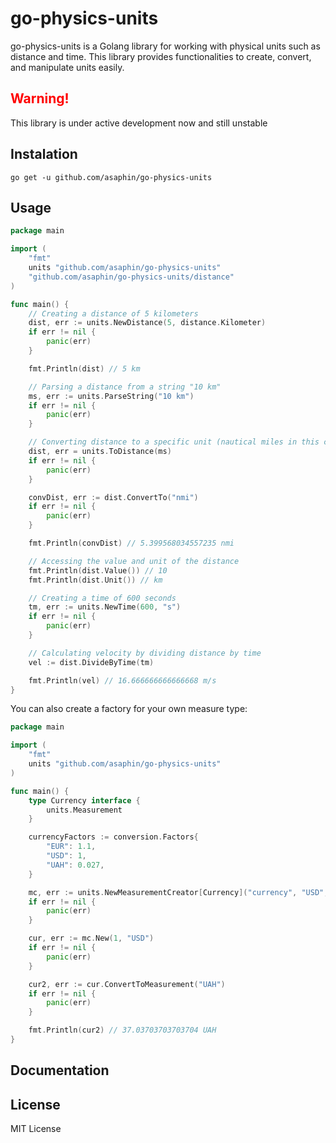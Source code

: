 # go-physics-units
go-physics-units is a Golang library for working with physical units such as distance and time.
This library provides functionalities to create, convert, and manipulate units easily.

## <span style="color:red">Warning!</span>
This library is under active development now and still unstable

## Instalation

```shell
go get -u github.com/asaphin/go-physics-units
```

## Usage

```go
package main

import (
	"fmt"
	units "github.com/asaphin/go-physics-units"
	"github.com/asaphin/go-physics-units/distance"
)

func main() {
    // Creating a distance of 5 kilometers
    dist, err := units.NewDistance(5, distance.Kilometer)
    if err != nil {
        panic(err)
    }

    fmt.Println(dist) // 5 km

    // Parsing a distance from a string "10 km"
    ms, err := units.ParseString("10 km")
    if err != nil {
        panic(err)
    }

    // Converting distance to a specific unit (nautical miles in this case)
    dist, err = units.ToDistance(ms)
    if err != nil {
        panic(err)
    }

    convDist, err := dist.ConvertTo("nmi")
    if err != nil {
        panic(err)
    }

    fmt.Println(convDist) // 5.399568034557235 nmi

    // Accessing the value and unit of the distance
    fmt.Println(dist.Value()) // 10
    fmt.Println(dist.Unit()) // km

    // Creating a time of 600 seconds
    tm, err := units.NewTime(600, "s")
    if err != nil {
        panic(err)
    }

    // Calculating velocity by dividing distance by time
    vel := dist.DivideByTime(tm)

    fmt.Println(vel) // 16.666666666666668 m/s
}
```

You can also create a factory for your own measure type:

```go
package main

import (
	"fmt"
	units "github.com/asaphin/go-physics-units"
)

func main() {
	type Currency interface {
		units.Measurement
	}

	currencyFactors := conversion.Factors{
		"EUR": 1.1,
		"USD": 1,
		"UAH": 0.027,
	}

	mc, err := units.NewMeasurementCreator[Currency]("currency", "USD", currencyFactors)
	if err != nil {
		panic(err)
	}

	cur, err := mc.New(1, "USD")
	if err != nil {
		panic(err)
	}

	cur2, err := cur.ConvertToMeasurement("UAH")
	if err != nil {
		panic(err)
	}

	fmt.Println(cur2) // 37.03703703703704 UAH
}
```

## Documentation

## License

MIT License